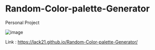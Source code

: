 # Random-Color-palette-Generator
Personal Project

![image](https://user-images.githubusercontent.com/100687592/217555658-d1c91015-c45b-4aec-9301-fc4d3e95bb1b.png)

Link : https://lack21.github.io/Random-Color-palette-Generator/
